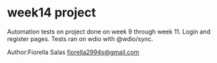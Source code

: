 # week14 project
Automation tests on project done on week 9 through week 11. Login and register pages. 
Tests ran on wdio with @wdio/sync.

Author:Fiorella Salas fiorella2994s@gmail.com
